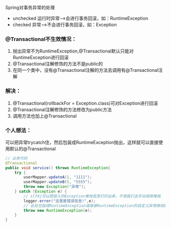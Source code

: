 Spring对事务异常的处理
- unchecked 运行时异常-->会进行事务回滚，如：RuntimeException
- checked 异常-->不会进行事务回滚，如：Exception

### @Transactional不生效情况：
1. 抛出异常不为RuntimeException,@Transactional默认只能对RuntimeException进行回滚
2. @Transactional注解修饰的方法不是public的
3. 在同一个类中，没有@Transactional注解的方法去调用有@Transactional注解

### 解决：
1. @Transactional(rollbackFor = Exception.class)可对Exception进行回滚
2. @Transactional注解修饰的方法修改为public方法
3. 调用方法也加上@Transactional

### 个人想法：
可以把异常trycatch住，然后包装成RuntimeException抛出，这样就可以直接使用默认的@Transactional
```java
// 业务代码
@Transactional
public void service() throws RuntimeException{
    try {
        userMapper.updateA(1, "1111");
        userMapper.updateB(5, "5555");
        throw new Exception("异常");
    } catch (Exception e) {
        // slf4j可以把放入的Exception堆栈信息打印出来，不用我们去手动调用堆栈
        logger.error("这里是错误信息!",e);
        // 此处包装成RuntimeException或继承RuntimeException的自定义异常继续抛出
        throw new RuntimeException(e);
    }
}
```

     